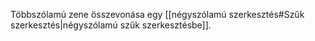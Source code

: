 Többszólamú zene összevonása egy [[négyszólamú szerkesztés#Szűk szerkesztés|négyszólamú szűk szerkesztésbe]].